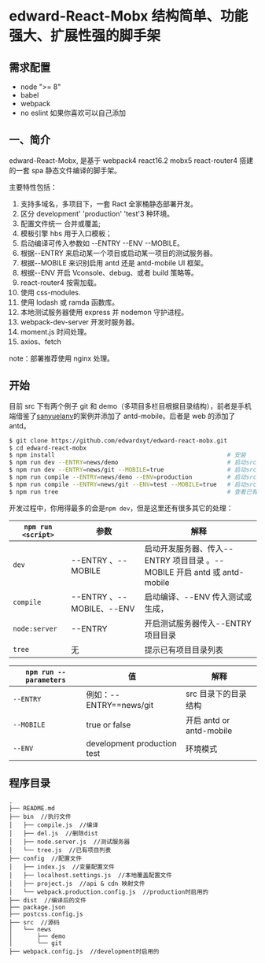 # edward-React-Mobx 结构简单、功能强大、扩展性强的脚手架

## 需求配置

* node ">= 8"
* babel
* webpack
* no eslint 如果你喜欢可以自己添加

## 一、简介

edward-React-Mobx, 是基于 webpack4 react16.2 mobx5 react-router4 搭建的一套 spa 静态文件编译的脚手架。

主要特性包括：

1.  支持多域名，多项目下，一套 Ract 全家桶静态部署开发。
2.  区分 development' 'production' 'test'3 种环境。
3.  配置文件统一 合并或覆盖;
4.  模板引擎 hbs 用于入口模板；
5.  启动编译可传入参数如 --ENTRY --ENV --MOBILE。
6.  根据--ENTRY 来启动某一个项目或启动某一项目的测试服务器。
7.  根据--MOBILE 来识别启用 antd 还是 antd-mobile UI 框架。
8.  根据--ENV 开启 Vconsole、debug、或者 build 策略等。
9.  react-router4 按需加载。
10. 使用 css-modules.
11. 使用 lodash 或 ramda 函数库。
12. 本地测试服务器使用 express 并 nodemon 守护进程。
13. webpack-dev-server 开发时服务器。
14. moment.js 时间处理。
15. axios、fetch

note：部署推荐使用 nginx 处理。

## 开始

目前 src 下有两个例子 git 和 demo（多项目多栏目根据目录结构），前者是手机端借鉴了[sanyuelanv](https://github.com/sanyuelanv/react-mobx-project)的案例并添加了 antd-mobile。后者是 web 的添加了 antd。

```bash
$ git clone https://github.com/edwardxyt/edward-react-mobx.git
$ cd edward-react-mobx
$ npm install                                                 # 安装
$ npm run dev --ENTRY=news/demo                               # 启动src/news/demo下的 mian.js （development、antd）
$ npm run dev --ENTRY=news/git --MOBILE=true                  # 启动src/news/git下的 mian.js （development、antd-mobile）
$ npm run compile --ENTRY=news/demo --ENV=production          # 启动src/news/demo下的 mian.js （production、antd）
$ npm run compile --ENTRY=news/git --ENV=test --MOBILE=true   # 启动src/news/git下的 mian.js （test、antd-mobile）
$ npm run tree                                                # 查看已有项目列表
```

开发过程中，你用得最多的会是`npm dev`，但是这里还有很多其它的处理：

| `npm run <script>` | 参数                      | 解释                                                                     |
| ------------------ | ------------------------- | ------------------------------------------------------------------------ |
| `dev`              | --ENTRY 、--MOBILE        | 启动开发服务器、传入--ENTRY 项目目录 。--MOBILE 开启 antd 或 antd-mobile |
| `compile`          | --ENTRY 、--MOBILE、--ENV | 启动编译、--ENV 传入测试或生成，                                         |
| `node:server`      | --ENTRY                   | 开启测试服务器传入--ENTRY 项目目录                                       |
| `tree`             | 无                        | 提示已有项目目录列表                                                     |

| `npm run --parameters` | 值                          | 解释                     |
| ---------------------- | --------------------------- | ------------------------ |
| `--ENTRY`              | 例如：--ENTRY==news/git     | src 目录下的目录结构     |
| `--MOBILE`             | true or false               | 开启 antd or antd-mobile |
| `--ENV`                | development production test | 环境模式                 |

## 程序目录

```
.
├── README.md
├── bin  //执行文件
│   ├── compile.js  //编译
│   ├── del.js  //删除dist
│   ├── node.server.js  //测试服务器
│   └── tree.js  //已有项目列表
├── config  //配置文件
│   ├── index.js  //变量配置文件
│   ├── localhost.settings.js  //本地覆盖配置文件
│   ├── project.js  //api & cdn 映射文件
│   └── webpack.production.config.js  //production时启用的
├── dist  //编译后的文件
├── package.json
├── postcss.config.js
├── src  //源码
│   └── news
│       ├── demo
│       └── git
├── webpack.config.js  //development时启用的
```
